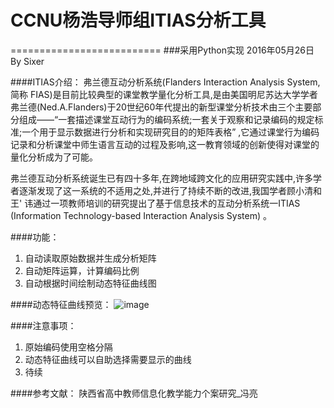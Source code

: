 # CCNU杨浩导师组ITIAS分析工具
==========================
###采用Python实现 2016年05月26日 By Sixer

####ITIAS介绍：
弗兰德互动分析系统(Flanders Interaction Analysis System,简称 FIAS)是目前比较典型的课堂教学量化分析工具,是由美国明尼苏达大学学者弗兰德(Ned.A.Flanders)于20世纪60年代提出的新型课堂分析技术由三个主要部分组成——“一套描述课堂互动行为的编码系统;一套关于观察和记录编码的规定标准;一个用于显示数据进行分析和实现研究目的的矩阵表格” ,它通过课堂行为编码记录和分析课堂中师生语言互动的过程及影响,这一教育领域的创新使得对课堂的量化分析成为了可能。

弗兰德互动分析系统诞生已有四十多年,在跨地域跨文化的应用研究实践中,许多学者逐渐发现了这一系统的不适用之处,并进行了持续不断的改进,我国学者顾小清和王' 讳通过一项教师培训的研究提出了基于信息技术的互动分析系统一ITIAS (Information Technology-based Interaction Analysis System) 。

 
####功能：
1. 自动读取原始数据并生成分析矩阵
2. 自动矩阵运算，计算编码比例
3. 自动根据时间绘制动态特征曲线图

####动态特征曲线预览：
 ![image](https://github.com/lookhang/ccnumeters/raw/master/preview.png)
 
####注意事项：
1. 原始编码使用空格分隔
2. 动态特征曲线可以自助选择需要显示的曲线
3. 待续

####参考文献：
陕西省高中教师信息化教学能力个案研究_冯亮